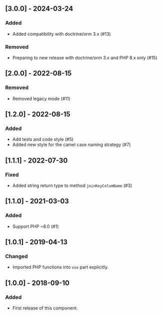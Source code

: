## [3.0.0] - 2024-03-24
### Added
- Added compatibility with doctrine/orm 3.x (#13)
### Removed
- Preparing to new release with doctrine/orm 3.x and PHP 8.x only (#15)

## [2.0.0] - 2022-08-15
### Removed
- Removed legacy mode (#11)

## [1.2.0] - 2022-08-15
### Added
- Add tests and code style (#5)
- Added new style for the camel case naming strategy (#7)

## [1.1.1] - 2022-07-30
### Fixed
- Added string return type to method `joinKeyColumName` (#3)

## [1.1.0] - 2021-03-03
### Added
- Support PHP ~8.0 (#1)

## [1.0.1] - 2019-04-13
### Changed
- Imported PHP functions into `use` part explicitly.

## [1.0.0] - 2018-09-10
### Added
- First release of this component.
